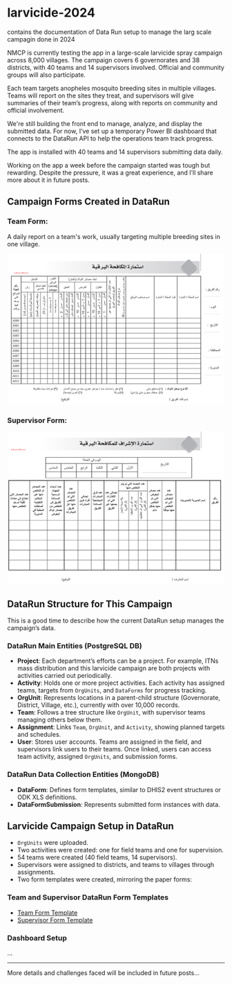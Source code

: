 # larvicide-2024
contains the documentation of Data Run setup to manage the larg scale campagin done in 2024

NMCP is currently testing the app in a large-scale larvicide spray campaign across 8,000 villages. The campaign covers 6 governorates and 38 districts, with 40 teams and 14 supervisors involved. Official and community groups will also participate.

Each team targets anopheles mosquito breeding sites in multiple villages. Teams will report on the sites they treat, and supervisors will give summaries of their team’s progress, along with reports on community and official involvement.

We're still building the front end to manage, analyze, and display the submitted data. For now, I’ve set up a temporary Power BI dashboard that connects to the DataRun API to help the operations team track progress.

The app is installed with 40 teams and 14 supervisors submitting data daily.

Working on the app a week before the campaign started was tough but rewarding. Despite the pressure, it was a great experience, and I’ll share more about it in future posts.

## Campaign Forms Created in DataRun

### Team Form:

A daily report on a team's work, usually targeting multiple breeding sites in one village.

![image](images/team_form.png)

### Supervisor Form:

![image](images/supervisor-form.png)

## DataRun Structure for This Campaign

This is a good time to describe how the current DataRun setup manages the campaign’s data.

### DataRun Main Entities (PostgreSQL DB)

- **Project**: Each department’s efforts can be a project. For example, ITNs mass distribution and this larvicide campaign are both projects with activities carried out periodically.
- **Activity**: Holds one or more project activities. Each activity has assigned teams, targets from `OrgUnits`, and `DataForms` for progress tracking.
- **OrgUnit**: Represents locations in a parent-child structure (Governorate, District, Village, etc.), currently with over 10,000 records.
- **Team**: Follows a tree structure like `OrgUnit`, with supervisor teams managing others below them.
- **Assignment**: Links `Team`, `OrgUnit`, and `Activity`, showing planned targets and schedules.
- **User**: Stores user accounts. Teams are assigned in the field, and supervisors link users to their teams. Once linked, users can access team activity, assigned `OrgUnits`, and submission forms.

### DataRun Data Collection Entities (MongoDB)

- **DataForm**: Defines form templates, similar to DHIS2 event structures or ODK XLS definitions.
- **DataFormSubmission**: Represents submitted form instances with data.

## Larvicide Campaign Setup in DataRun

- `OrgUnits` were uploaded.
- Two activities were created: one for field teams and one for supervision.
- 54 teams were created (40 field teams, 14 supervisors).
- Supervisors were assigned to districts, and teams to villages through assignments.
- Two form templates were created, mirroring the paper forms:

### Team and Supervisor DataRun Form Templates

- [Team Form Template](team-form-template.json)
- [Supervisor Form Template](supervisor-form-template.json)

### Dashboard Setup

...

---

More details and challenges faced will be included in future posts...








